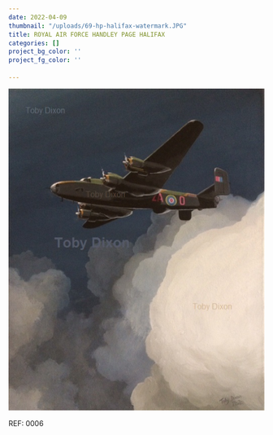 ```yaml
---
date: 2022-04-09
thumbnail: "/uploads/69-hp-halifax-watermark.JPG"
title: ROYAL AIR FORCE HANDLEY PAGE HALIFAX
categories: []
project_bg_color: ''
project_fg_color: ''

---
```

![](/uploads/69-hp-halifax-watermark.JPG)

REF: 0006